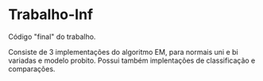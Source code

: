 # Trabalho-Inf
Código "final" do trabalho.

Consiste de 3 implementações do algoritmo EM, para normais uni e bi variadas e modelo probito. Possui também implentações de classificação e comparações.
